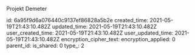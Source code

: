Projekt Demeter

id: 6a95f9d6a076440c9137ef86828a5b2e
created_time: 2021-05-19T21:43:10.482Z
updated_time: 2021-05-19T21:43:10.482Z
user_created_time: 2021-05-19T21:43:10.482Z
user_updated_time: 2021-05-19T21:43:10.482Z
encryption_cipher_text: 
encryption_applied: 0
parent_id: 
is_shared: 0
type_: 2